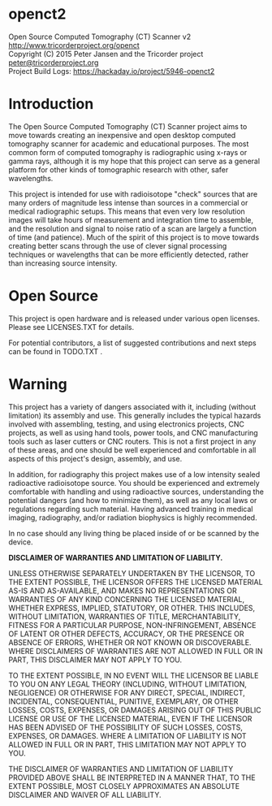openct2
======

Open Source Computed Tomography (CT) Scanner v2 <br>
http://www.tricorderproject.org/openct <br>
Copyright (C) 2015  Peter Jansen and the Tricorder project <br>
peter@tricorderproject.org <br>
Project Build Logs: https://hackaday.io/project/5946-openct2 <br>

# Introduction

The Open Source Computed Tomography (CT) Scanner project aims to move towards creating an inexpensive and open desktop computed tomography scanner for academic and educational purposes.  The most common form of computed tomography is radiographic using x-rays or gamma rays, although it is my hope that this project can serve as a general platform for other kinds of tomographic research with other, safer wavelengths. 

This project is intended for use with radioisotope "check" sources that are many orders of magnitude less intense than sources in a commercial or medical radiographic setups.  This means that even very low resolution images will take hours of measurement and integration time to assemble, and the resolution and signal to noise ratio of a scan are largely a function of time (and patience).  Much of the spirit of this project is to move towards creating better scans through the use of clever signal processing techniques or wavelengths that can be more efficiently detected, rather than increasing source intensity. 

# Open Source

This project is open hardware and is released under various open licenses.  Please see LICENSES.TXT for details.

For potential contributors, a list of suggested contributions and next steps can be found in TODO.TXT .

# Warning

This project has a variety of dangers associated with it, including (without limitation) its assembly and use.  This generally includes the typical hazards involved with assembling, testing, and using electronics projects, CNC projects, as well as using hand tools, power tools, and CNC manufacturing tools such as laser cutters or CNC routers.  This is not a first project in any of these areas, and one should be well experienced and comfortable in all aspects of this project's design, assembly, and use. 

In addition, for radiography this project makes use of a low intensity sealed radioactive radioisotope source.  You should be experienced and extremely comfortable with handling and using radioactive sources, understanding the potential dangers (and how to minimize them), as well as any local laws or regulations regarding such material.  Having advanced training in medical imaging, radiography, and/or radiation biophysics is highly recommended.  

In no case should any living thing be placed inside of or be scanned by the device. 

**DISCLAIMER OF WARRANTIES AND LIMITATION OF LIABILITY.**

UNLESS OTHERWISE SEPARATELY UNDERTAKEN BY THE LICENSOR, TO THE EXTENT POSSIBLE, THE LICENSOR OFFERS THE LICENSED MATERIAL AS-IS AND AS-AVAILABLE, AND MAKES NO REPRESENTATIONS OR WARRANTIES OF ANY KIND CONCERNING THE LICENSED MATERIAL, WHETHER EXPRESS, IMPLIED, STATUTORY, OR OTHER. THIS INCLUDES, WITHOUT LIMITATION, WARRANTIES OF TITLE, MERCHANTABILITY, FITNESS FOR A PARTICULAR PURPOSE, NON-INFRINGEMENT, ABSENCE OF LATENT OR OTHER DEFECTS, ACCURACY, OR THE PRESENCE OR ABSENCE OF ERRORS, WHETHER OR NOT KNOWN OR DISCOVERABLE. WHERE DISCLAIMERS OF WARRANTIES ARE NOT ALLOWED IN FULL OR IN PART, THIS DISCLAIMER MAY NOT APPLY TO YOU.

TO THE EXTENT POSSIBLE, IN NO EVENT WILL THE LICENSOR BE LIABLE TO YOU ON ANY LEGAL THEORY (INCLUDING, WITHOUT LIMITATION, NEGLIGENCE) OR OTHERWISE FOR ANY DIRECT, SPECIAL, INDIRECT, INCIDENTAL, CONSEQUENTIAL, PUNITIVE, EXEMPLARY, OR OTHER LOSSES, COSTS, EXPENSES, OR DAMAGES ARISING OUT OF THIS PUBLIC LICENSE OR USE OF THE LICENSED MATERIAL, EVEN IF THE LICENSOR HAS BEEN ADVISED OF THE POSSIBILITY OF SUCH LOSSES, COSTS, EXPENSES, OR DAMAGES. WHERE A LIMITATION OF LIABILITY IS NOT ALLOWED IN FULL OR IN PART, THIS LIMITATION MAY NOT APPLY TO YOU.

THE DISCLAIMER OF WARRANTIES AND LIMITATION OF LIABILITY PROVIDED ABOVE SHALL BE INTERPRETED IN A MANNER THAT, TO THE EXTENT POSSIBLE, MOST CLOSELY APPROXIMATES AN ABSOLUTE DISCLAIMER AND WAIVER OF ALL LIABILITY.

